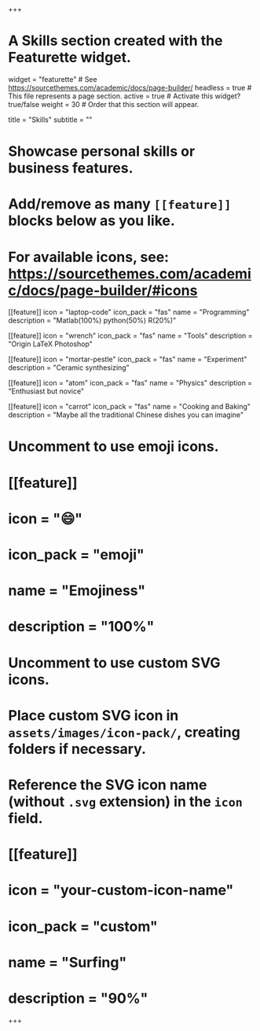 +++
# A Skills section created with the Featurette widget.
widget = "featurette"  # See https://sourcethemes.com/academic/docs/page-builder/
headless = true  # This file represents a page section.
active = true  # Activate this widget? true/false
weight = 30  # Order that this section will appear.

title = "Skills"
subtitle = ""

# Showcase personal skills or business features.
# 
# Add/remove as many `[[feature]]` blocks below as you like.
# 
# For available icons, see: https://sourcethemes.com/academic/docs/page-builder/#icons

[[feature]]
  icon = "laptop-code"
  icon_pack = "fas"
  name = "Programming"
  description = "Matlab(100%) python(50%) R(20%)"
  
[[feature]]
  icon = "wrench"
  icon_pack = "fas"
  name = "Tools"
  description = "Origin LaTeX Photoshop"  
  
[[feature]]
  icon = "mortar-pestle"
  icon_pack = "fas"
  name = "Experiment"
  description = "Ceramic synthesizing"
  
[[feature]]
  icon = "atom"
  icon_pack = "fas"
  name = "Physics"
  description = "Enthusiast but novice"
  
[[feature]]
  icon = "carrot"
  icon_pack = "fas"
  name = "Cooking and Baking"
  description = "Maybe all the traditional Chinese dishes you can imagine"

# Uncomment to use emoji icons.
# [[feature]]
#  icon = ":smile:"
#  icon_pack = "emoji"
#  name = "Emojiness"
#  description = "100%"  

# Uncomment to use custom SVG icons.
# Place custom SVG icon in `assets/images/icon-pack/`, creating folders if necessary.
# Reference the SVG icon name (without `.svg` extension) in the `icon` field.
# [[feature]]
#  icon = "your-custom-icon-name"
#  icon_pack = "custom"
#  name = "Surfing"
#  description = "90%"

+++

